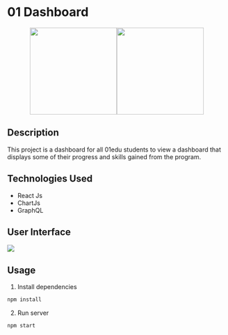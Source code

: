 # 01 Dashboard
<p align=center><img src=https://github.com/user-attachments/assets/c1743584-7a4b-4ab5-8379-5e770bf44a98 width="200"><img src=https://github.com/user-attachments/assets/6c691cde-a752-491c-8f14-9099011e3c4f width=200></p>

## Description
This project is a dashboard for all 01edu students to view a dashboard that displays some of their progress and skills gained from the program.

## Technologies Used
- React Js
- ChartJs
- GraphQL 

## User Interface
<p><img src=https://github.com/user-attachments/assets/4e921fbc-c153-424c-b27f-ad489dd2b138></p>

## Usage
1. Install dependencies
```bash
npm install
```
2. Run server
```bash
npm start
```
